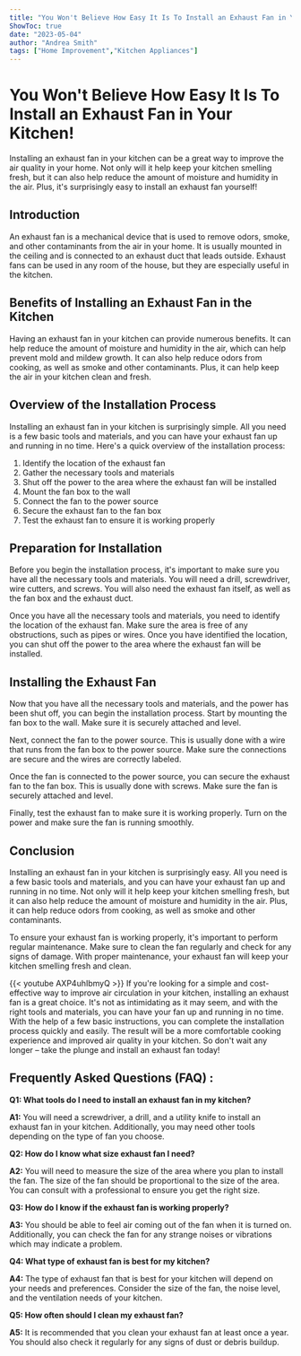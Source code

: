 ```yaml
---
title: "You Won't Believe How Easy It Is To Install an Exhaust Fan in Your Kitchen!"
ShowToc: true 
date: "2023-05-04"
author: "Andrea Smith" 
tags: ["Home Improvement","Kitchen Appliances"]
---
```

# You Won't Believe How Easy It Is To Install an Exhaust Fan in Your Kitchen!

Installing an exhaust fan in your kitchen can be a great way to improve the air quality in your home. Not only will it help keep your kitchen smelling fresh, but it can also help reduce the amount of moisture and humidity in the air. Plus, it's surprisingly easy to install an exhaust fan yourself!

## Introduction

An exhaust fan is a mechanical device that is used to remove odors, smoke, and other contaminants from the air in your home. It is usually mounted in the ceiling and is connected to an exhaust duct that leads outside. Exhaust fans can be used in any room of the house, but they are especially useful in the kitchen.

## Benefits of Installing an Exhaust Fan in the Kitchen

Having an exhaust fan in your kitchen can provide numerous benefits. It can help reduce the amount of moisture and humidity in the air, which can help prevent mold and mildew growth. It can also help reduce odors from cooking, as well as smoke and other contaminants. Plus, it can help keep the air in your kitchen clean and fresh.

## Overview of the Installation Process

Installing an exhaust fan in your kitchen is surprisingly simple. All you need is a few basic tools and materials, and you can have your exhaust fan up and running in no time. Here's a quick overview of the installation process:

1. Identify the location of the exhaust fan
2. Gather the necessary tools and materials
3. Shut off the power to the area where the exhaust fan will be installed
4. Mount the fan box to the wall
5. Connect the fan to the power source
6. Secure the exhaust fan to the fan box
7. Test the exhaust fan to ensure it is working properly

## Preparation for Installation

Before you begin the installation process, it's important to make sure you have all the necessary tools and materials. You will need a drill, screwdriver, wire cutters, and screws. You will also need the exhaust fan itself, as well as the fan box and the exhaust duct.

Once you have all the necessary tools and materials, you need to identify the location of the exhaust fan. Make sure the area is free of any obstructions, such as pipes or wires. Once you have identified the location, you can shut off the power to the area where the exhaust fan will be installed.

## Installing the Exhaust Fan

Now that you have all the necessary tools and materials, and the power has been shut off, you can begin the installation process. Start by mounting the fan box to the wall. Make sure it is securely attached and level.

Next, connect the fan to the power source. This is usually done with a wire that runs from the fan box to the power source. Make sure the connections are secure and the wires are correctly labeled.

Once the fan is connected to the power source, you can secure the exhaust fan to the fan box. This is usually done with screws. Make sure the fan is securely attached and level.

Finally, test the exhaust fan to make sure it is working properly. Turn on the power and make sure the fan is running smoothly.

## Conclusion

Installing an exhaust fan in your kitchen is surprisingly easy. All you need is a few basic tools and materials, and you can have your exhaust fan up and running in no time. Not only will it help keep your kitchen smelling fresh, but it can also help reduce the amount of moisture and humidity in the air. Plus, it can help reduce odors from cooking, as well as smoke and other contaminants.

To ensure your exhaust fan is working properly, it's important to perform regular maintenance. Make sure to clean the fan regularly and check for any signs of damage. With proper maintenance, your exhaust fan will keep your kitchen smelling fresh and clean.

{{< youtube AXP4uhIbmyQ >}} 
If you're looking for a simple and cost-effective way to improve air circulation in your kitchen, installing an exhaust fan is a great choice. It's not as intimidating as it may seem, and with the right tools and materials, you can have your fan up and running in no time. With the help of a few basic instructions, you can complete the installation process quickly and easily. The result will be a more comfortable cooking experience and improved air quality in your kitchen. So don't wait any longer – take the plunge and install an exhaust fan today!

## Frequently Asked Questions (FAQ) :
**Q1: What tools do I need to install an exhaust fan in my kitchen?**

**A1:** You will need a screwdriver, a drill, and a utility knife to install an exhaust fan in your kitchen. Additionally, you may need other tools depending on the type of fan you choose.

**Q2: How do I know what size exhaust fan I need?**

**A2:** You will need to measure the size of the area where you plan to install the fan. The size of the fan should be proportional to the size of the area. You can consult with a professional to ensure you get the right size.

**Q3: How do I know if the exhaust fan is working properly?**

**A3:** You should be able to feel air coming out of the fan when it is turned on. Additionally, you can check the fan for any strange noises or vibrations which may indicate a problem.

**Q4: What type of exhaust fan is best for my kitchen?**

**A4:** The type of exhaust fan that is best for your kitchen will depend on your needs and preferences. Consider the size of the fan, the noise level, and the ventilation needs of your kitchen.

**Q5: How often should I clean my exhaust fan?**

**A5:** It is recommended that you clean your exhaust fan at least once a year. You should also check it regularly for any signs of dust or debris buildup.





